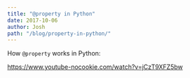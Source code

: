 ```yaml
---
title: "@property in Python"
date: 2017-10-06
author: Josh
path: "/blog/property-in-python/"
---
```


How <code>\@property</code> works in Python:

https://www.youtube-nocookie.com/watch?v=jCzT9XFZ5bw
